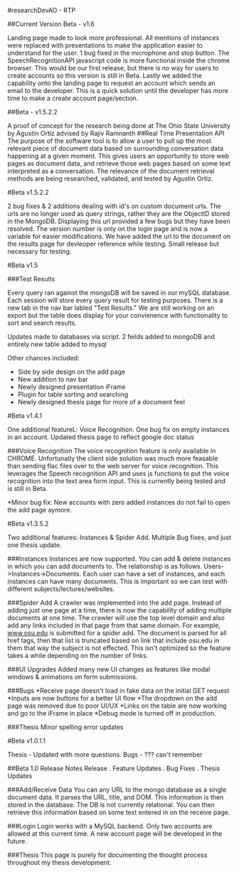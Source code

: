 #researchDevAO - RTP 


##Current Version Beta - v1.6

Landing page made to look more professional.  All mentions of instances were replaced with presentations to make the application easier to understand for the user.  1 bug fixed in the microphone and stop button.  The SpeechRecognitionAPI javascript code is more functional inside the chrome browser.  This would be our first release, but there is no way for users to create accounts so this version is still in Beta.  Lastly we added the capability onto the landing page to request an account which sends an email to the developer.  This is a quick solution until the developer has more time to make a create account page/section.

##Beta - v1.5.2.2

A proof of concept for the research being done at The Ohio State University by Agustin Ortiz advised by Rajiv Ramnanth
##Real Time Presentation API
The purpose of the software tool is to allow a user to pull up the most relevant piece of document data based on surrounding conversation data happening at a given moment. This gives users an opportunity to store web pages as document data, and retrieve those web pages based on some text interpreted as a conversation. The relevance of the document retrieval methods are being researched, validated, and tested by Agustin Ortiz.

#Beta v1.5.2.2

2 bug fixes & 2 additions dealing with id's on custom document urls.  The urls are no longer used as query strings, rather they are the ObjectID stored in the MongoDB.  Displaying this url provided a few bugs but they have been resolved.  The version number is only on the login page and is now a variable for easier modifications.  We have added the url to the document on the results page for devleoper reference while testing.  Small release but necessary for testing.

#Beta v1.5

###Test Results

Every query ran against the mongoDB will be saved in our mySQL database. Each session will store every query result for testing purposes.  There is a new tab in the nav bar labled "Test Results."  We are still working on an export but the table does display for your convienence with functionality to sort and search results.

Updates made to databases via script.  2 feilds added to mongoDB and entirely new table added to mysql

Other chances included:
* Side by side design on the add page
* New addition to nav bar
* Newly designed presentation iFrame
* Plugin for table sorting and searching
* Newly designed thesis page for more of a document feel


#Beta v1.4.1

One additional featureL: Voice Recognition.  One bug fix on empty instances in an account.  Updated thesis page to reflect google doc status

###Voice Recognition
The voice recognition feature is only available in CHROME.  Unfortunatly the client side solution was much more feasable than sending flac files over to the web server for voice recognition.  This leverages the Speech recognition API and uses js functions to put the voice recognition into the text area form input.  This is currently being tested and is still in Beta.

*Minor bug fix: New accounts with zero added instances do not fail to open the add page aymore.

#Beta v1.3.5.2

Two additional features: Instances & Spider Add.  Multiple Bug fixes, and just one thesis update.

###Instances
Instances are now supported.  You can add & delete instances in which you can add documents to.  The relationship is as follows. Users->Instances->Documents.  Each user can have a set of instances, and each instances can have many documents.  This is important so we can test with different subjects/lectures/websites.

###Spider Add
A crawler was implemented into the add page.  Instead of adding just one page at a time, there is now the capability of adding multiple documents at one time.  The crawler will use the top level domain and also add any links included in that page from that same domain.  For example, www.osu.edu is submitted for a spider add.  The document is parsed for all href tags, then that list is truncated based on link that include osu.edu in them that way the subject is not effected.  This isn't optimized so the feature takes a while depending on the number of links.

###UI Upgrades
Added many new UI changes as features like modal windows & animations on form submissions.

###Bugs
*Receive page doesn't load in fake data on the initial GET request
*Inputs are now buttons for a better UI flow
*The dropdown on the add page was removed due to poor UI/UX
*Links on the table are now working and go to the iFrame in place
*Debug mode is turned off in production.

###Thesis
Minor spelling error updates

#Beta v1.0.1.1

Thesis - Updated with more questions.
Bugs - ??? can't remember


##Beta 1.0 Release Notes
Release . Feature Updates . Bug Fixes . Thesis Updates

###Add/Receive Data
You can any URL to the mongo database as a single document data.  It parses the URL, title, and DOM.  This information is then stored in the database.  The DB is not currently relational.  You can then retrieve this information based on some text entered in on the receive page. 

###Login
Login works with a MySQL backend.  Only two accounts are allowed at this current time.  A new account page will be developed in the future.

###Thesis
This page is purely for documenting the thought process throughout my thesis development. 


